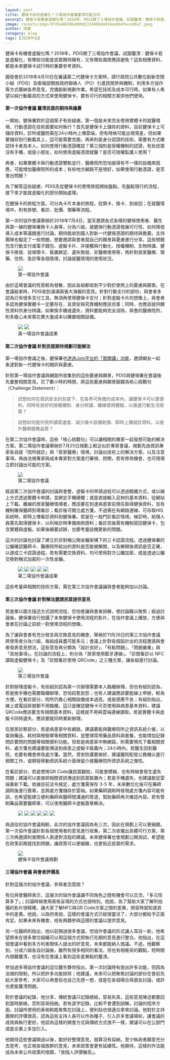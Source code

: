 ```yaml
---
layout: post
title: 健保卡如何虛擬化？三場協作會議釐清可能方向
excerpt: 健保卡有機會虛擬化嗎？2018年，PDIS開了三場協作會議，試圖釐清：健保卡若是虛擬化，有哪些功能是民眾期待擁有，又有哪些風險應該避免？這些相應資料，都是未來健保卡試行時的重要參考資料。
image: /assets/imgs/9fd5e06598a09b02315606da910ee6b4fece38a7.jpeg
author: 雨蒼
category: blog
tags: [JOIN平台]
---
```


健保卡有機會虛擬化嗎？2018年，PDIS開了三場協作會議，試圖釐清：健保卡若是虛擬化，有哪些功能是民眾期待擁有，又有哪些風險應該避免？這些相應資料，都是未來健保卡試行時的重要參考資料。

國發會於2018年4月10日在審議第二代健保卡方案時，請行政院公共數位創新空間小組（PDIS）及衛福部開放政府聯絡人（PO）引進民間參與機制，利用多方協作等方式廣納各界意見，完備創新規劃作業。希望在技術及成本可行時，如果有人希望以純行動載具的方式來使用健保卡，要有可行的相關方案供他們使用。

#### 第一次協作會議 釐清民眾的期待與擔憂

一開始，健保署對於這個案子有些疑慮。第一個是未來完全使用實體卡的就醫環境、行動憑證在技術面要如何執行？首先是健保卡上儲存的資料，目前健保卡上可儲存資料，診所或醫院需在24小時內上傳雲端，但有時候可能出現落差，但如果要儲存到行動載具上，這可能需要克服。再來則是身分認證的技術，需要有方式確認持卡者為本人，如何使用行動憑證確認？第三個則是授權機制的認證，有些民眾沒有手機，或是小朋友，如何使用虛擬憑證就醫？是否可授權監護人使用？

再者，如果實體卡與行動憑證雙軌並行，醫療院所恐怕就得有不一樣的設備來因應，可能增加醫療院所的成本；有些地方網路不是很好，如果使用行動憑證，是否會出問題？

為了解答這些疑慮，PDIS先從健保卡的使用旅程開始盤點。先盤點現行的流程，接下來才能就虛擬化的部份開始處理。

在健保卡的旅程方面，可分為卡片本身的旅程，從領卡、換卡、到收回；在就醫情境中，則有掛號、看診、批價、領藥等流程。

第一次的協作會議舉辦於2018年7月4日，當天邀請各式各樣的健保使用者、醫生與第一線的健保署換卡人員等，分為六組，就健保行動憑證發展可行性、如何降低導入成本等議題進行討論，期待能收到國人對新一代健保憑證的期待與擔憂。主持團隊也擬定了一些問題，想要邀請與會者就自己的願景與憂慮進行分享。這些問題包含行動支付或電子錢包、虛擬卡片、非接觸與行動化、授權機制、生物辨識、健保卡換發、投保領卡、裝置綁定、遺失換發、非醫療使用等，再針對居家醫療、領藥、住院、急診等各個情境，討論就醫情境的使用狀況。

<figure>
  <img src="/assets/imgs/f3fded9525c967f8700ba95cc08836302fdeafbe.jpeg">
  <figcaption>第一場協作會議</figcaption>
</figure>

由於這場會議的性質較為發散，因此各組都收到不少對於使用上的憂慮與願景。在會議結束時，PDIS收到滿滿兩張大海報的意見。針對行動支付的部份，與會者多認為已有很多支付工具，無須再使用健保卡支付；針對虛擬卡片的想像上，與會者多認為健保實體卡一定要存在，且資安與究責機制應該完善；同時，也應該提供顯性資料供身分辨識，如果換手機或遺失，資料要能夠完全消除。與會的醫療院所，則多擔心未來需花費大量成本以購置相關設備。

<figure>
  <img src="/assets/imgs/823fc8288d79c04bc0bdd0467fcc8db2aabc8d6c.jpeg">
  <img src="/assets/imgs/38c1bffb674d8648ecd5db1e5cf2d25458ad5a9c.jpeg">
  <figcaption>第一場協作會議成果</figcaption>
</figure>

#### 第二次協作會議 針對民眾期待規劃可能解法

第一場協作會議之後，健保署也[透過Join平台的「眾開講」功能](https://join.gov.tw/policies/detail/dc226809-6651-406e-8841-87fefec51875)，邀請網友一起表達對新一代健保卡的期許與憂慮。

針對第一場協作會議與網路所收集到的這些憂慮與願景，PDIS與健保署在會議後先彙整相關意見，花了數小時的時間，將這些憂慮與願景鎔鑄為核心挑戰句（Challenge Statement）：

> 試想如何在資訊安全的前提下、在各界可負擔的成本內，讓健保卡可以更便利，同時有良好的授權機制、身分辨識、離線使用體驗，以推進行動生活政策？

> 試想如何提升院所讀寫速度、減少讀卡設備耗損、即時上傳就診資料，以提升醫療服務品質？

在第二次協作會議時，這些「核心挑戰句」可以讓相關的專家一起發想可能的解決方案。第二場協作會議舉辦於7月25日規劃上較近似於專家會議，規劃先由資訊專家各自就「院所就診」與「居家醫療」情境，討論出技術上的解決方案，以及注意事項，再由法規專家與成本專家對方案進行審視、把關，若有修改機會，也可現場立即討論出可能的方案。

<figure>
  <img src="/assets/imgs/335c8139db63a477fbda163a2578dfece3633166.jpeg">
  <figcaption>第二場協作會議</figcaption>
</figure>

經過第二次協作會議的討論與會整，虛擬卡的申請過程可以透過臨櫃方式，或以線上方式透過實體卡申請，並綁定手機硬體；或是直接輸入足夠的基本資料，從網站上下載。離線的居家醫療情境者，應該要在到達病患家前預先取得健保資料，並有機制確保醫師到場看診；看診後可開立處方箋，不過需在有網路連線、可存取HIS系統時，即時上傳看診資料到健保署。若是在一般門診看診情境，候診時，助理人員需先取得健保卡，以利候診時準備病例資料；看診完後需有機制寫回健保卡，包含實體與虛擬。如果後續要試辦，也要考量設備更新的問題。

這次的討論也討論了建立於非對稱公開金鑰架構下的三卡認證流程。透過健保署的公鑰確認醫師卡、醫療院所給出的資料是否能被解開，以及解開後資訊是否正確，以達成三卡認證過程。若有需要交換資料，均可使用對方公鑰加密，或是透過公鑰交換對稱式加密的一次性金鑰。

<figure>
  <img src="/assets/imgs/a8f1f9a97c00139d3367b16e4d1132bceab89489.jpeg">
  <img src="/assets/imgs/44efc11de5a770bd13d5a1c68858e8b36cdb2071.jpeg">
  <img src="/assets/imgs/2a45e54f27f2e882453851a6a6090e25d2c31a5e.jpeg">
  <img src="/assets/imgs/f0a8f7a6f89e36b5ed47b74838aae32fcfaae1b1.jpeg">
  <img src="/assets/imgs/0a0179db0cf0ae1b5487a6db2ae497b582938dd0.jpeg">
  <figcaption>第二場協作會議成果</figcaption>
</figure>

這些考量與相關的技術方案，需在第三次協作會議讓與會者能夠加以討論。

#### 第三次協作會議 針對解法邀請民眾提供意見

若是單以圖文描述方式說明流程，恐怕會讓與會者誤解，使討論難以聚焦；經過討論後，健保署自行拍攝了未來健保卡使用流程的影片，在協作會議上播放，方便與會者在討論之前統一對使用流程的想像。

為了讓與會者有充分發言與交換意見的機會，舉辦於11月26日的第三次協作會議將使用者分為六組，每組成員盡可能多元；會議上針對各個設計出的流程邀請與會者發表意見想法，這些意見再分類為「設計良好」、「有點問題」、「問題嚴重」與「其他事項」。在討論的流程上，則分為「居家使用藍牙連線」、「診間看診以 NFC 讀取虛擬健保卡」及「診間看診使用 QRCode」之三種方案，讓各組進行討論。

<figure>
  <img src="/assets/imgs/2faea692df4e8a2e16befcca934b0bb5926e2e4f.jpeg">
  <figcaption>第三場協作會議</figcaption>
</figure>

針對辦理虛擬卡，有些組別認為第一次辦理需要本人臨櫃辦理，但也有組別認為，若是換手機也需要臨櫃辦理，恐怕招惹民怨；也有人建議應該要能線上申辦，較為方便。在看診部分，院所仍擔心相關設備成本過高，或是感應不良；有組別指出，線上或電話掛號都不用臨櫃，這只是確認健保卡可否使用與病患基本資料，建議QRCode應該要含有相關基本資料，這樣就不用與雲端連線讀取。若是實體卡與虛擬卡同時遺失，應該要能同時重新辦理。

在居家診察部分，若是病患家中有網路，建議要能與醫療院所之資訊系統介接，以查詢藥品、耗材與檢驗單等相關資料，並整理常用藥品資料與套餐，也能增加記錄問診要問的問題等相關便利功能。但若是病患家中無網路，則需要預先下載相關資料，處方箋也建議要能傳送到病患之虛擬卡裝置內；24小時內，若醫生回到醫院，也要有機會修改處方箋。當然，資安防護要做好，建議醫院配發公務機以進行相關工作，或開發移動資訊系統介面保留介接醫療院所資訊系統之彈性。

在看診部分，若是使用QR Code讓民眾翻拍，可能會模糊，也有時候會發生遺失問題；建議可以直接把相關資訊傳送到民眾裝置內；若是手機遺失，也建議能從雲端重新下載。依據目前法令規定，處方箋需保存 3-5 年，未來數位化後可在藥師調劑後進行簽章，並將處方箋儲存於雲端。如果藥師調劑時發現處方箋內容可能有誤，也希望能建立便利藥師與醫師間溝通的管道，幫助藥師再次確認內容。若有管制藥品需要醫師章，可以使用醫師卡虛擬簽章解決。

<figure>
  <img src="/assets/imgs/6b351d3bdb1b67183d4dc5650820bb454f500ea3.jpeg">
  <img src="/assets/imgs/abaa5e6ad389f2fff1dc58a22b5020b7fcf8da23.jpeg">
  <img src="/assets/imgs/4b8048894979b0465024ad1f8f1d7fd4d5714d9b.jpeg">
  <img src="/assets/imgs/1c45b293cecafdb0f40d784e0baaf982d1f782d9.jpeg">
  <img src="/assets/imgs/eaec4b8a23e52a2920e9e85fe4bcdf7e071f33eb.jpeg">
  <img src="/assets/imgs/3c267f877e84c5ba777f3672766ac54506aa0c02.jpeg">
  <figcaption></figcaption>
</figure>

與過往的協作會議相較，此次的協作會議因為有三次，因此在規劃上可以更細緻。第一次協作會議針對各個使用者的意見進行收集，第二次收攏出具體可行方案，第三次再邀請利害關係人表達對流程的建議。未來健保署也會規劃公開測試，希望能在政策前期就找到問題，讓政策可以更細緻，也更貼近民眾的需求。

<figure>
  <img src="/assets/imgs/9fd5e06598a09b02315606da910ee6b4fece38a7.jpeg">
  <figcaption>健保卡協作會議規劃</figcaption>
</figure>

#### 三場協作會議 與會者評價高

針對這幾次的協作會議，參與者怎麼說？

有位與會醫師表示，這幾次的協作會議讓不同角色之間有機會可以交流，「多元性算多了」；討論時候使用表格呈現的方式也很特別。他說，為了幫助大家了解所拍攝的影片很精確，讓大家了解NFC與QR Code方案之間的差異，預習時就知道其中的差異。他說，以政府來說，這樣的會議方式已經很靈活了，大部分都給予正面肯定。如果未來有機會，他有興趣參與這樣的會議以提供意見。

另一位醫師則指出，他以前開過很多會議，但協作會議的形式讓人耳目一新。他希望將來在很多單位組織可以用這個方式把執行先期的意見進行整合。他指出，在這個會議中看到多方利害關係人提出的好意見，未來都能納入倡議。不過，他觀察到，分成六組各自討論後，雖然有很多相同的看法，但也有相衝突的觀點，短時間內很難釐清，也沒有在會議上看到這些差異點的釐清。

參加過多場協作會議的這位醫生夥伴指出，第一次討論時有提出許多功能，但因為法規的限制，所以把許多功能排除；他建議，未來可以把聚焦討論的部份在會前先給大家參考，大家可以再會前也自己先想一想，或是在各個場合與朋友討論，或許也更能釐清問題。

對於會議的紀錄，他分享，傳統會議只記錄總結，容易失真，這些意見陳述都要回到當時脈絡，否則容易扭曲。若有逐字記錄，比較不會遭到誤解。討論的程序方面，討論所使用的表格較能聚焦在討論上，便利貼也很適合拿來討論。他對於主持團隊的評價很高，認為這些主持人員可以作為種子，引入許多會議場和，讓會議的成效與執行更好。他認為這樣的開會方式與傳統方式很不一樣，建議可以在公部門或是企業上多加引入。

他期待這些會議開過以後，能好好整理意見，就算沒有採納，至少執政者願意充分去思考，也正視各個族群的意見，未來政策會更有延續性。他期待，這樣的作法能成為未來公共政策的借鏡，「我個人評價蠻高」。
